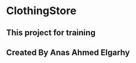 # ClothingStore
## This project for training
<h2> <a herf="https://www.facebook.com/anas.ahmed.elgarhy">Created By Anas Ahmed Elgarhy</a></h2>

